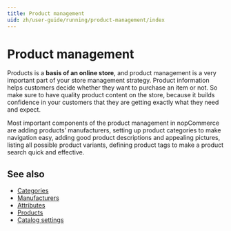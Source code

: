 ```yaml
---
title: Product management
uid: zh/user-guide/running/product-management/index
---
```


# Product management

Products is a **basis of an online store**, and product management is a very important part of your store management strategy. Product information helps customers decide whether they want to purchase an item or not. So make sure to have quality product content on the store, because it builds confidence in your customers that they are getting exactly what they need and expect.

Most important components of the product management in nopCommerce are adding products’ manufacturers, setting up product categories to make navigation easy, adding good product descriptions and appealing pictures, listing all possible product variants, defining product tags to make a product search quick and effective.

## See also

* [Categories](xref:zh/user-guide/running/product-management/categories)
* [Manufacturers](xref:zh/user-guide/running/product-management/manufacturers)
* [Attributes](xref:zh/user-guide/running/product-management/attributes/index)
* [Products](xref:zh/user-guide/running/product-management/products/index)
* [Catalog settings](xref:zh/user-guide/running/product-management/catalog-settings)